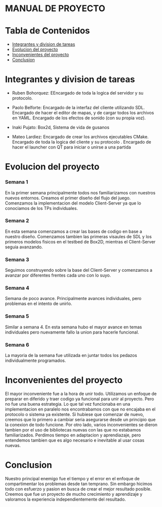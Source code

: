 # MANUAL DE PROYECTO

# Tabla de Contenidos

- [Integrantes y division de tareas](#integrantes-y-division-de-tareas)
- [Evolucion del proyecto](#evolucion-del-proyecto)
- [Inconvenientes del proyecto](#inconvenientes-del-proyecto)
- [Conclusion](#conclusion)


# Integrantes y division de tareas

- Ruben Bohorquez: EEncargado de toda la logica del servidor y su protocolo.

- Paolo Belforte: Encargado de la interfaz del cliente utilizando SDL. Encargado de hacer el editor de mapas, 
    y de cargar todos los archivos en YAML. Encargado de los efectos de sonido (con su propia voz). 

- Inaki Pujato: Box2d, Sistema de vida de gusanos

- Mateo Lardiez: Encargado de crear los archivos ejecutables CMake. Encargado de toda la logica del cliente y 
    su protocolo . Encargado de hacer el launcher con QT para iniciar o unirse a una partida

# Evolucion del proyecto

### Semana 1
En la primer semana principalmente todos nos familiarizamos con nuestros nuevos entornos.  Creamos el primer diseño del flujo del juego. Comenzamos la 
implementacion del modelo Client-Server ya que lo conociamos de los TPs individuales.
### Semana 2
En esta semana comenzamos a crear las bases de codigo en base a nuestro diseño. Comenzamos tambien las primeras visaules de SDL y los primeros modelos fisicos en el testbed de Box2D, mientras el Client-Server seguia avanzando.
### Semana 3
 Seguimos construyendo sobre la base del Client-Server y comenzamos a avanzar por diferentes frentes cada uno con lo suyo.
### Semana 4
 Semana de poco avance. Principalmente avances individuales, pero problemas en el intento de unirlo.
### Semana 5
 Similar a semana 4. En esta semana hubo el mayor avance en temas individuales pero nuevamente fallo la union para hacerle funcional.
### Semana 6
 La mayoria de la semana fue utilizada en juntar todos los pedazos individualmente programados.

# Inconvenientes del proyecto
 El mayor inconveniente fue a la hora de unir todo. Utilizamos un enfoque de preparar en diferido y traer codigo ya funcional para unir al proyecto. Pero no fue una buena estrategia. Lo que tal vez funcionaba en una implementacion en paralelo nos encontrabamos con que no encajaba en el protocolo o sistema ya existente.
Si hubiese que comenzar de nuevo, creemos que lo primero a cambiar seria asegurarse desde un principio que la conexion de todo funcione.
 Por otro lado, varios inconvenientes se dieron tambien por el uso de bibliotecas nuevas con las que no estabamos familiarizados. Perdimos tiempo en adaptacion y aprendiazaje, pero entendemos tambien que es algo necesario e inevitable al usar cosas nuevas.

# Conclusion
 Nuestro principal enemigo fue el tiempo y el error en el enfoque de compartimentar los problemas desde tan temprano. Sin embargo hicimos todo con esfuerzo y pasion en busca de crear el mejor resultado posible. Creemos que fue un proyecto de mucho crecimiento y aprendizaje y valoramos la experiencia independientemente del resultado.
